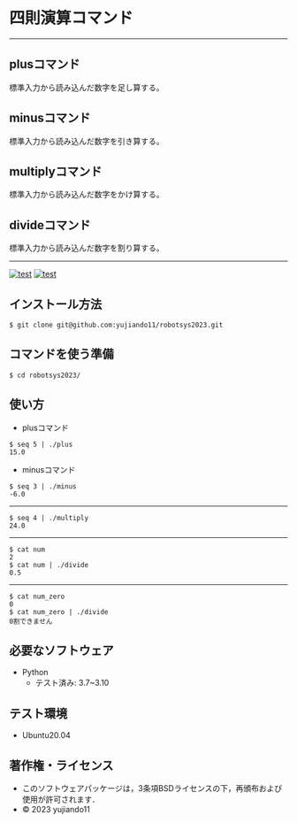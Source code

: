 # 四則演算コマンド
---
## plusコマンド      
標準入力から読み込んだ数字を足し算する。
## minusコマンド     
標準入力から読み込んだ数字を引き算する。
## multiplyコマンド　
標準入力から読み込んだ数字をかけ算する。
## divideコマンド　　
標準入力から読み込んだ数字を割り算する。

---

[![test](https://github.com/yujiando11/robotsys2023/actions/workflows/test1.yml/badge.svg)](https://github.com/yujiando11/robotsys2023/actions/workflows/test1.yml)
[![test](https://github.com/yujiando11/robotsys2023/actions/workflows/test2.yml/badge.svg)](https://github.com/yujiando11/robotsys2023/actions/workflows/test2.yml)


## インストール方法
```
$ git clone git@github.com:yujiando11/robotsys2023.git
```

## コマンドを使う準備
```
$ cd robotsys2023/ 
```

## 使い方
* plusコマンド
```
$ seq 5 | ./plus
15.0
```
* minusコマンド
```
$ seq 3 | ./minus
-6.0
```
---
```
$ seq 4 | ./multiply
24.0
```
---
```
$ cat num
2
$ cat num | ./divide
0.5
```
---
```
$ cat num_zero
0
$ cat num_zero | ./divide
0割できません
```

## 必要なソフトウェア
* Python
  * テスト済み: 3.7~3.10

## テスト環境
* Ubuntu20.04

## 著作権・ライセンス

* このソフトウェアパッケージは，3条項BSDライセンスの下，再頒布および使用が許可されます．
* © 2023 yujiando11
